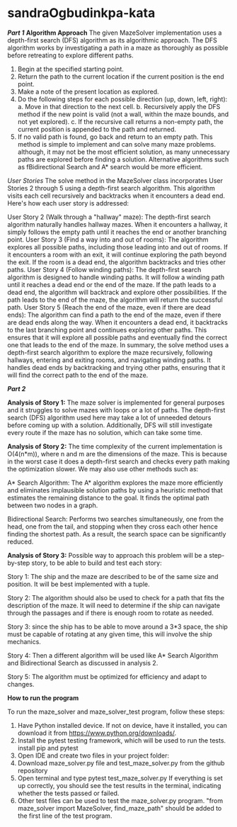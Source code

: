 # sandraOgbudinkpa-kata
***Part 1***
**Algorithm Approach**
The given MazeSolver implementation uses a depth-first search (DFS) algorithm as its algorithmic approach. The DFS algorithm works by investigating a path in a maze as thoroughly as possible before retreating to explore different paths. 

1. Begin at the specified starting point. 
2. Return the path to the current location if the current position is the end point. 
3. Make a note of the present location as explored. 
4. Do the following steps for each possible direction (up, down, left, right): 
    a. Move in that direction to the next cell. 
    b. Recursively apply the DFS method if the new point is valid (not a wall, within the maze bounds, and not yet explored).
    c. If the recursive call returns a non-empty path, the current position is appended to the path and returned. 
5. If no valid path is found, go back and return to an empty path.
This method is simple to implement and can solve many maze problems. although, it may not be the most efficient solution, as many unnecessary paths are explored before finding a solution. Alternative algorithms such as fBidirectional Search and A* search would be more efficient.

*User Stories*
The solve method in the MazeSolver class incorporates User Stories 2 through 5 using a depth-first search algorithm. This algorithm visits each cell recursively and backtracks when it encounters a dead end. Here's how each user story is addressed:

User Story 2 (Walk through a "hallway" maze):
The depth-first search algorithm naturally handles hallway mazes. When it encounters a hallway, it simply follows the empty path until it reaches the end or another branching point.
User Story 3 (Find a way into and out of rooms):
The algorithm explores all possible paths, including those leading into and out of rooms. If it encounters a room with an exit, it will continue exploring the path beyond the exit. If the room is a dead end, the algorithm backtracks and tries other paths.
User Story 4 (Follow winding paths):
The depth-first search algorithm is designed to handle winding paths. It will follow a winding path until it reaches a dead end or the end of the maze. If the path leads to a dead end, the algorithm will backtrack and explore other possibilities. If the path leads to the end of the maze, the algorithm will return the successful path.
User Story 5 (Reach the end of the maze, even if there are dead ends):
The algorithm can find a path to the end of the maze, even if there are dead ends along the way. When it encounters a dead end, it backtracks to the last branching point and continues exploring other paths. This ensures that it will explore all possible paths and eventually find the correct one that leads to the end of the maze.
In summary, the solve method uses a depth-first search algorithm to explore the maze recursively, following hallways, entering and exiting rooms, and navigating winding paths. It handles dead ends by backtracking and trying other paths, ensuring that it will find the correct path to the end of the maze.





***Part 2***

**Analysis of Story 1:** 
The maze solver is implemented for general purposes and it struggles to solve mazes with loops or a lot of paths. The depth-first search (DFS) algorithm used here may take a lot of unneeded detours before coming up with a solution. Additionally, DFS will still investigate every route if the maze has no solution, which can take some time.


**Analysis of Story 2:**
The time complexity of the current implementation is O(4(n*m)), where n and m are the dimensions of the maze. This is because in the worst case it does a depth-first search and checks every path making the optimization slower. We may also use other methods such as: 

A* Search Algorithm: The A* algorithm explores the maze more efficiently and eliminates implausible solution paths by using a heuristic method that estimates the remaining distance to the goal. It finds the optimal path between two nodes in a graph.

Bidirectional Search: Performs two searches simultaneously, one from the head, one from the tail, and stopping when they cross each other hence finding the shortest path. As a result, the search space can be significantly reduced.


**Analysis of Story 3:**
Possible way to approach this problem will be a step-by-step story, to be able to build and test each story: 

Story 1:
The ship and the maze are described to be of the same size and position. It will be best implemented with a tuple.

Story 2:
The algorithm should also be used to check for a path that fits the description of the maze. It will need to determine if the ship can navigate through the passages and if there is enough room to rotate as needed.

Story 3:
since the ship has to be able to move around a 3*3 space, the ship must be capable of rotating at any given time, this will involve the ship mechanics.

Story 4:
Then a different algorithm will be used like A* Search Algorithm and Bidirectional Search as discussed in analysis 2.

Story 5:
The algorithm must be optimized for efficiency and adapt to changes.

**How to run the program**

To run the maze_solver and maze_solver_test program, follow these steps:

1. Have Python installed device. If not on device, have it installed, you can download it from https://www.python.org/downloads/.
2. Install the pytest testing framework, which will be used to run the tests. install pip and pytest
3. Open IDE and create two files in your project folder:
4. Download maze_solver.py file and test_maze_solver.py from the github repository
5. Open terminal and type pytest test_maze_solver.py
If everything is set up correctly, you should see the test results in the terminal, indicating whether the tests passed or failed.
6. Other test files can be used to test the maze_solver.py program. "from maze_solver import MazeSolver, find_maze_path" should be added to the first line of the test program.
